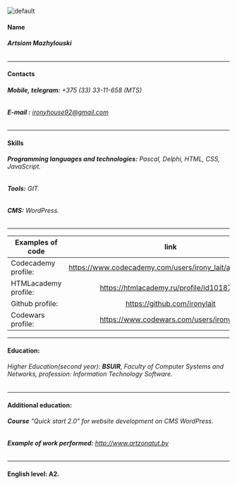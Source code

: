 ![default](https://user-images.githubusercontent.com/36641168/53650118-daf63a00-3c54-11e9-9080-70795dcd333f.jpg)
#### Name 
###### **Artsiom Mazhylouski** 
***
#### Contacts
######  **Mobile, telegram:** _+375 (33) 33-11-658 (MTS)_
######  **E-mail :** ironyhouse92@gmail.com 
***
#### Skills
###### __Programming languages and technologies:__ Pascal, Delphi, HTML, CSS, JavaScript.
###### **Tools:** GIT.
###### **CMS:** WordPress.
***

Examples of code         | link                                                
------------- | :-------------: 
Codecademy profile:  | https://www.codecademy.com/users/irony_lait/achievements
HTMLacademy profile: | https://htmlacademy.ru/profile/id1018705                
Github profile:      | https://github.com/ironylait                            
Сodewars profile:    | https://www.codewars.com/users/ironylait  

***
#### Education:
###### Higher Education(second year): **BSUIR**, Faculty of Computer Systems and Networks, profession:  Information Technology Software.
***
#### Additional education:
###### **Course** "Quick start 2.0" for website development on CMS WordPress.
###### **Example of work performed:** http://www.artzonatut.by
***
#### English level: A2. 